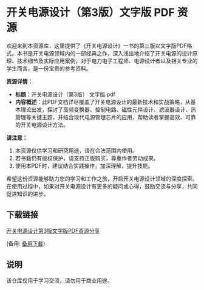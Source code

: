 # 开关电源设计（第3版）文字版 PDF 资源

欢迎来到本资源库，这里提供了《开关电源设计》一书的第三版以文字版PDF格式。本书是开关电源领域内的一部经典之作，深入浅出地介绍了开关电源的设计原理、技术细节及实际应用案例，对于电力电子工程师、电源设计者以及相关专业的学生而言，是一份宝贵的参考资料。

**资源详情：**
- **标题**：开关电源设计（第3版） 文字版.pdf
- **内容概述**：此PDF文档详尽覆盖了开关电源设计的最新技术和实战策略，从基本理论出发，探讨了高频变换器、控制电路、磁性元件设计、滤波器设计、热管理等关键主题，并结合现代电源管理芯片的应用，帮助读者掌握高效、可靠的开关电源设计方法。

**请注意：**
1. 本资源仅供学习和研究用途，请在合法范围内使用。
2. 若书籍仍有版权保护，请支持正版购买，尊重作者劳动成果。
3. 使用本PDF时，建议结合实践操作，加深理解，提升技能。

希望这份资源能够助力您的学习和工作之旅，开启开关电源设计领域的深度探索。在使用过程中，如果对开关电源设计有更多的疑问或心得，鼓励交流与分享，共同促进知识的进步。

## 下载链接
[开关电源设计第3版文字版PDF资源分享](https://pan.quark.cn/s/6effc9f8863a) 

(备用: [备用下载](https://pan.baidu.com/s/1KCtFP12yYt10nTmbha5jcw?pwd=1234))

## 说明

该仓库仅用于学习交流，请勿用于商业用途。
